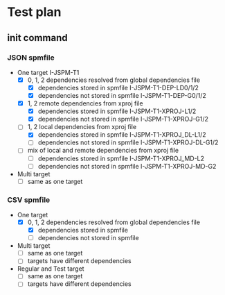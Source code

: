 # Test plan

## init command

### JSON spmfile

- One target I-JSPM-T1 
	- [x] 0, 1, 2 dependencies resolved from global dependencies file
		- [x] dependencies stored in spmfile I-JSPM-T1-DEP-LD0/1/2
		- [x] dependencies not stored in spmfile I-JSPM-T1-DEP-G0/1/2
	- [x] 1, 2 remote dependencies from xproj file
		- [x] dependencies stored in spmfile I-JSPM-T1-XPROJ-L1/2
		- [x] dependencies not stored in spmfile I-JSPM-T1-XPROJ-G1/2
	- [ ] 1, 2 local dependencies from xproj file
		- [x] dependencies stored in spmfile I-JSPM-T1-XPROJ_DL-L1/2
		- [ ] dependencies not stored in spmfile I-JSPM-T1-XPROJ-DL-G1/2
	- [ ] mix of local and remote dependencies from xproj file
		- [ ] dependencies stored in spmfile I-JSPM-T1-XPROJ_MD-L2
		- [ ] dependencies not stored in spmfile I-JSPM-T1-XPROJ-MD-G2

- Multi target
	- [ ] same as one target

### CSV spmfile

- One target
	- [x] 0, 1, 2 dependencies resolved from global dependencies file
		- [x] dependencies stored in spmfile
		- [ ] dependencies not stored in spmfile

- Multi target
	- [ ] same as one target
	- [ ] targets have different dependencies

- Regular and Test target
	- [ ] same as one target
	- [ ] targets have different dependencies